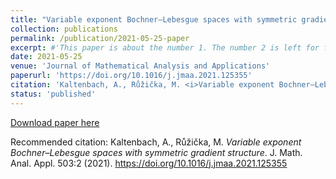```yaml
---
title: "Variable exponent Bochner–Lebesgue spaces with symmetric gradient structure"
collection: publications
permalink: /publication/2021-05-25-paper
excerpt: #'This paper is about the number 1. The number 2 is left for future work.'
date: 2021-05-25
venue: 'Journal of Mathematical Analysis and Applications'
paperurl: 'https://doi.org/10.1016/j.jmaa.2021.125355'
citation: 'Kaltenbach, A., Růžička, M. <i>Variable exponent Bochner–Lebesgue spaces with symmetric gradient structure</i>. J. Math. Anal. Appl. 503:2 (2021). https://doi.org/10.1016/j.jmaa.2021.125355'
status: 'published'
---
```


[Download paper here](https://doi.org/10.1016/j.jmaa.2021.125355) 

Recommended citation: Kaltenbach, A., Růžička, M. <i>Variable exponent Bochner–Lebesgue spaces with symmetric gradient structure</i>. J. Math. Anal. Appl. 503:2 (2021). https://doi.org/10.1016/j.jmaa.2021.125355

